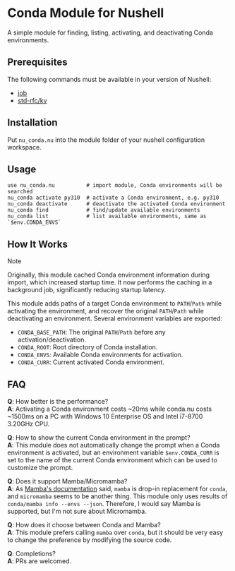 # Conda Module for Nushell
A simple module for finding, listing, activating, and deactivating Conda environments.


## Prerequisites
The following commands must be available in your version of Nushell:
- [job](https://www.nushell.sh/commands/docs/job.html)
- [std-rfc/kv](https://github.com/nushell/nushell/blob/main/crates/nu-std/std-rfc/kv/mod.nu)


## Installation
Put `nu_conda.nu` into the module folder of your nushell configuration workspace.


## Usage
```nu
use nu_conda.nu          # import module, Conda environments will be searched
nu_conda activate py310  # activate a Conda environment, e.g. py310
nu_conda deactivate      # deactivate the activated Conda environment
nu_conda find            # find/update available environments
nu_conda list            # list available environments, same as `$env.CONDA_ENVS`
```

## How It Works
> [!NOTE]
> Originally, this module cached Conda environment information during import,
> which increased startup time. It now performs the caching in a background
> job, significantly reducing startup latency.

This module adds paths of a target Conda environment to `PATH`/`Path` while
activating the environment, and recover the original `PATH`/`Path` while
deactivating an environment. Several environment variables are exported:

- `CONDA_BASE_PATH`: The original `PATH`/`Path` before any activation/deactivation.
- `CONDA_ROOT`: Root directory of Conda installation.
- `CONDA_ENVS`: Available Conda environments for activation.
- `CONDA_CURR`: Current activated Conda environment.


## FAQ
**Q**: How better is the performance?\
**A**: Activating a Conda environment costs ~20ms while conda.nu costs ~1500ms
on a PC with Windows 10 Enterprise OS and Intel i7-8700 3.20GHz CPU.

**Q**: How to show the current Conda environment in the prompt?\
**A**: This module does not automatically change the prompt when a Conda
environment is activated, but an environment variable `$env.CONDA_CURR` is set
to the name of the current Conda environment which can be used to customize the
prompt.


**Q**: Does it support Mamba/Micromamba?\
**A**: As [Mamba's documentation](https://mamba.readthedocs.io/en/latest/)
said, `mamba` is drop-in replacement for `conda`, and `micromamba` seems to be
another thing. This module only uses results of `conda/mamba info --envs --json`.
Therefore, I would say Mamba is supported, but I'm not sure about Micromamba.


**Q**: How does it choose between Conda and Mamba?\
**A**: This module prefers calling `mamba` over `conda`, but it should be very
easy to change the preference by modifying the source code.


**Q**: Completions?\
**A**: PRs are welcomed.
